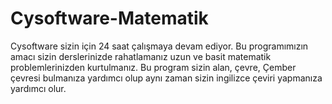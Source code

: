 # Cysoftware-Matematik
Cysoftware sizin için 24 saat çalışmaya devam ediyor. Bu programımızın amacı sizin derslerinizde rahatlamanız uzun ve basit matematik problemlerinizden kurtulmanız. Bu program sizin alan, çevre, Çember çevresi bulmanıza yardımcı olup aynı zaman sizin ingilizce çeviri yapmanıza yardımcı olur.
